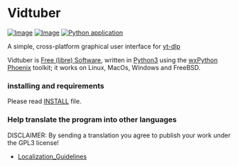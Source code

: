 # **Vidtuber**
[![Image](https://img.shields.io/static/v1?label=python&logo=python&message=3.9%20|%203.10%20|%203.11%20|%203.12&color=blue)](https://www.python.org/downloads/)
[![Image](https://img.shields.io/badge/license-GPLv3-orange)](https://github.com/jeanslack/Vidtuber/blob/master/LICENSE)
[![Python application](https://github.com/jeanslack/Vidtuber/actions/workflows/python-package.yml/badge.svg)](https://github.com/jeanslack/Vidtuber/actions/workflows/python-package.yml)

A simple, cross-platform graphical user interface for [yt-dlp](https://github.com/yt-dlp/yt-dlp)

Vidtuber is [Free (libre) Software](https://en.wikipedia.org/wiki/Free_software),
written in [Python3](https://www.python.org/) using the
[wxPython Phoenix](https://www.wxpython.org/) toolkit; it works on Linux, MacOs, Windows and FreeBSD.

### installing and requirements
Please read [INSTALL](https://github.com/jeanslack/Vidtuber/blob/main/INSTALL) file.

### Help translate the program into other languages
DISCLAIMER: By sending a translation you agree to publish your work under the GPL3 license!
- [Localization_Guidelines](https://github.com/jeanslack/Vidtuber/blob/main/docs/Localization_Guidelines.md)

